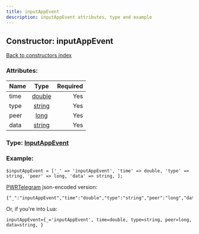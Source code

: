```yaml
---
title: inputAppEvent
description: inputAppEvent attributes, type and example
---
```

## Constructor: inputAppEvent  
[Back to constructors index](index.md)



### Attributes:

| Name     |    Type       | Required |
|----------|:-------------:|---------:|
|time|[double](../types/double.md) | Yes|
|type|[string](../types/string.md) | Yes|
|peer|[long](../types/long.md) | Yes|
|data|[string](../types/string.md) | Yes|



### Type: [InputAppEvent](../types/InputAppEvent.md)


### Example:

```
$inputAppEvent = ['_' => 'inputAppEvent', 'time' => double, 'type' => string, 'peer' => long, 'data' => string, ];
```  

[PWRTelegram](https://pwrtelegram.xyz) json-encoded version:

```
{"_":"inputAppEvent","time":"double","type":"string","peer":"long","data":"string"}
```


Or, if you're into Lua:  


```
inputAppEvent={_='inputAppEvent', time=double, type=string, peer=long, data=string, }

```


